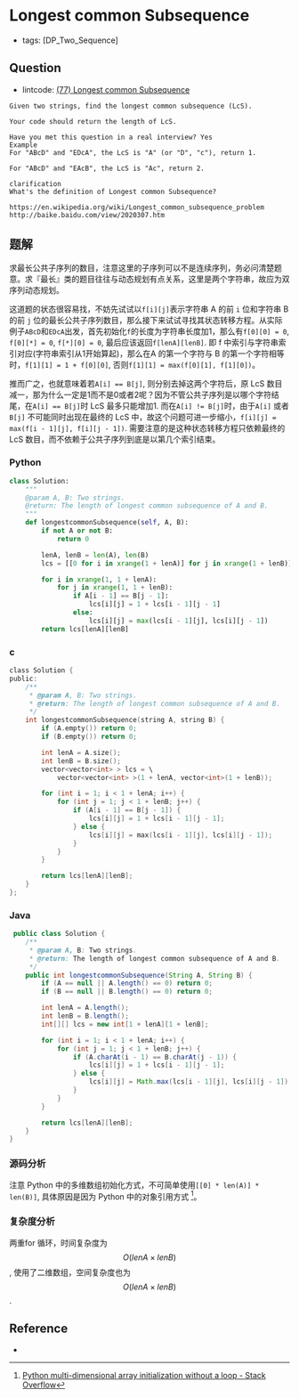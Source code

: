 # Longest common Subsequence

- tags: [DP_Two_Sequence]

## Question

- lintcode: [(77) Longest common Subsequence](http://www.lintcode.com/en/problem/longest-common-subsequence/)

```
Given two strings, find the longest common subsequence (LcS).

Your code should return the length of LcS.

Have you met this question in a real interview? Yes
Example
For "ABcD" and "EDcA", the LcS is "A" (or "D", "c"), return 1.

For "ABcD" and "EAcB", the LcS is "Ac", return 2.

clarification
What's the definition of Longest common Subsequence?

https://en.wikipedia.org/wiki/Longest_common_subsequence_problem
http://baike.baidu.com/view/2020307.htm
```

## 题解

求最长公共子序列的数目，注意这里的子序列可以不是连续序列，务必问清楚题意。求『最长』类的题目往往与动态规划有点关系，这里是两个字符串，故应为双序列动态规划。

这道题的状态很容易找，不妨先试试以`f[i][j]`表示字符串 A 的前 `i` 位和字符串 B 的前 `j` 位的最长公共子序列数目，那么接下来试试寻找其状态转移方程。从实际例子`ABcD`和`EDcA`出发，首先初始化`f`的长度为字符串长度加1，那么有`f[0][0] = 0`, `f[0][*] = 0`, `f[*][0] = 0`, 最后应该返回`f[lenA][lenB]`. 即 f 中索引与字符串索引对应(字符串索引从1开始算起)，那么在A 的第一个字符与 B 的第一个字符相等时，`f[1][1] = 1 + f[0][0]`, 否则`f[1][1] = max(f[0][1], f[1][0])`。

推而广之，也就意味着若`A[i] == B[j]`, 则分别去掉这两个字符后，原 LcS 数目减一，那为什么一定是1而不是0或者2呢？因为不管公共子序列是以哪个字符结尾，在`A[i] == B[j]`时 LcS 最多只能增加1. 而在`A[i] != B[j]`时，由于`A[i]` 或者 `B[j]` 不可能同时出现在最终的 LcS 中，故这个问题可进一步缩小，`f[i][j] = max(f[i - 1][j], f[i][j - 1])`. 需要注意的是这种状态转移方程只依赖最终的 LcS 数目，而不依赖于公共子序列到底是以第几个索引结束。

### Python

```python
class Solution:
    """
    @param A, B: Two strings.
    @return: The length of longest common subsequence of A and B.
    """
    def longestcommonSubsequence(self, A, B):
        if not A or not B:
            return 0

        lenA, lenB = len(A), len(B)
        lcs = [[0 for i in xrange(1 + lenA)] for j in xrange(1 + lenB)]

        for i in xrange(1, 1 + lenA):
            for j in xrange(1, 1 + lenB):
                if A[i - 1] == B[j - 1]:
                    lcs[i][j] = 1 + lcs[i - 1][j - 1]
                else:
                    lcs[i][j] = max(lcs[i - 1][j], lcs[i][j - 1])
        return lcs[lenA][lenB]
```

### c

```c
class Solution {
public:
    /**
     * @param A, B: Two strings.
     * @return: The length of longest common subsequence of A and B.
     */
    int longestcommonSubsequence(string A, string B) {
        if (A.empty()) return 0;
        if (B.empty()) return 0;

        int lenA = A.size();
        int lenB = B.size();
        vector<vector<int> > lcs = \
            vector<vector<int> >(1 + lenA, vector<int>(1 + lenB));

        for (int i = 1; i < 1 + lenA; i++) {
            for (int j = 1; j < 1 + lenB; j++) {
                if (A[i - 1] == B[j - 1]) {
                    lcs[i][j] = 1 + lcs[i - 1][j - 1];
                } else {
                    lcs[i][j] = max(lcs[i - 1][j], lcs[i][j - 1]);
                }
            }
        }

        return lcs[lenA][lenB];
    }
};
```

### Java

```java
 public class Solution {
    /**
     * @param A, B: Two strings.
     * @return: The length of longest common subsequence of A and B.
     */
    public int longestcommonSubsequence(String A, String B) {
        if (A == null || A.length() == 0) return 0;
        if (B == null || B.length() == 0) return 0;

        int lenA = A.length();
        int lenB = B.length();
        int[][] lcs = new int[1 + lenA][1 + lenB];

        for (int i = 1; i < 1 + lenA; i++) {
            for (int j = 1; j < 1 + lenB; j++) {
                if (A.charAt(i - 1) == B.charAt(j - 1)) {
                    lcs[i][j] = 1 + lcs[i - 1][j - 1];
                } else {
                    lcs[i][j] = Math.max(lcs[i - 1][j], lcs[i][j - 1]);
                }
            }
        }

        return lcs[lenA][lenB];
    }
}
```

### 源码分析

注意 Python 中的多维数组初始化方式，不可简单使用`[[0] * len(A)] * len(B)]`, 具体原因是因为 Python 中的对象引用方式 [^Stackoverflow]。

### 复杂度分析

两重for 循环，时间复杂度为 $$O(lenA \times lenB)$$, 使用了二维数组，空间复杂度也为 $$O(lenA \times lenB)$$. 

## Reference

- [^Stackoverflow]: [Python multi-dimensional array initialization without a loop - Stack Overflow](http://stackoverflow.com/questions/3662475/python-multi-dimensional-array-initialization-without-a-loop)
